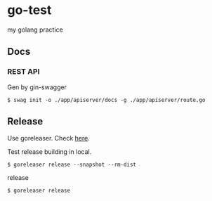 # go-test
my golang practice


## Docs

### REST API

Gen by gin-swagger

    $ swag init -o ./app/apiserver/docs -g ./app/apiserver/route.go


## Release

Use goreleaser. Check [here](https://goreleaser.com/quick-start/).

Test release building in local.

    $ goreleaser release --snapshot --rm-dist

release

    $ goreleaser release
